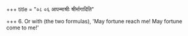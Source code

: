 +++
title = "०८ ०६ आपन्माश्रीः श्रीर्मागादिति"

+++
6. Or with (the two formulas), 'May fortune reach me! May fortune come to me!'
